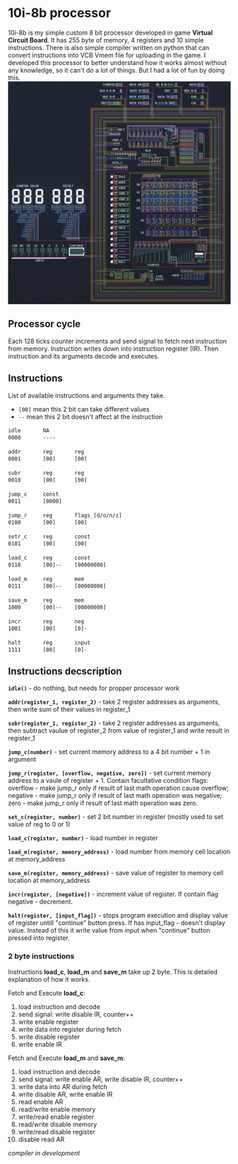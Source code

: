 # 10i-8b processor
10i-8b is my simple custom 8 bit processor developed in game **Virtual Circuit Board**.
It has 255 byte of memory, 4 registers and 10 simple instructions.
There is also simple compiler written on python that can convert instructions into VCB Vmem file for uploading in the game.
I developed this processor to better understand how it works almost without any knowledge, so it can't do a lot of things. But I had a lot of fun by doing this.
![i10-b8-processor.png](/img/i10-b8-processor.png)

## Processor cycle
Each 128 ticks counter increments and send signal to fetch next instruction from memory. Instruction writes down into instruction register (IR). Then instruction and its arguments decode and executes.

## Instructions
List of available instructions and arguments they take.
* ```[00]``` mean this 2 bit can take different values
* ```--``` mean this 2 bit doesn't affect at the instruction

```
idle       NA
0000       ----

addr       reg       reg
0001       [00]      [00]

subr       reg       reg
0010       [00]      [00]

jump_c     const
0011       [0000]

jump_r     reg       flags_[d/o/n/z]
0100       [00]      [00]

setr_c     reg       const
0101       [00]      [00]

load_c     reg       const
0110       [00]--    [00000000]

load_m     reg       mem
0111       [00]--    [00000000]

save_m     reg       mem
1000       [00]--    [00000000]

incr       reg       neg
1001       [00]      [0]-

halt       reg       input
1111       [00]      [0]-
```

## Instructions decscription
**```idle()```** - do nothing, but needs for propper processor work

**```addr(register_1, register_2)```** - take 2 register addresses as arguments, then write sum of their values in register_1

**```subr(register_1, register_2)```** - take 2 register addresses as arguments, then subtract vaulue of register_2 from value of register_1 and write result in register_1

**```jump_c(number)```** - set current memory address to a 4 bit number + 1 in argument

**```jump_r(register, [overflow, negative, zero])```** - set current memory address to a vaule of register + 1. Contain facultative condition flags: overflow - make jump_r only if result of last math operation cause overflow; negative - make jump_r only if result of last math operation was negative; zero - make jump_r only if result of last math operation was zero.

**```set_c(register, number)```** - set 2 bit number in register (mostly used to set value of reg to 0 or 1)

**```load_c(register, number)```** - load number in register

**```load_m(register, memory_address)```** - load number from memory cell location at memory_address

**```save_m(register, memory_address)```** - save value of register to memory cell location at memory_address

**```incr(register, [negative])```** - increment value of register. If contain flag negative - decrement.

**```halt(register, [input_flag])```** - stops program execution and display value of register untill "continue" button press. If has input_flag - doesn't display value. Instead of this it write value from input when "continue" button pressed into register.

### 2 byte instructions
Instructions **load_c**, **load_m** and **save_m** take up 2 byte. This is detailed explanation of how it works.

Fetch and Execute **load_c**:
1. load instruction and decode
2. send signal: write disable IR, counter++
3. write enable register
4. write data into register during fetch
5. write disable register
6. write enable IR

Fetch and Execute **load_m** and **save_m**:
1. load instruction and decode
2. send signal: write enable AR, write disable IR, counter++ 
3. write data into AR during fetch
4. write disable AR, write enable IR
5. read enable AR
6. read/write enable memory 
7. write/read enable register
8. read/write disable memory 
9. write/read disable register
10. disable read AR

*compiler in development*
